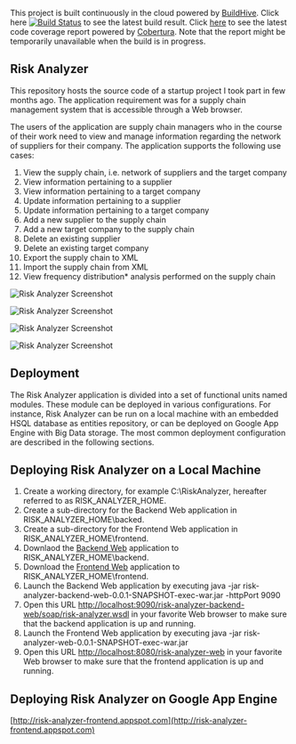 This project is built continuously in the cloud powered by [BuildHive](https://buildhive.cloudbees.com).
Click here [![Build Status](https://buildhive.cloudbees.com/job/danielpacak/job/risk-analyzer/badge/icon)](https://buildhive.cloudbees.com/job/danielpacak/job/risk-analyzer/) to see the latest build result.
Click [here](https://buildhive.cloudbees.com/job/danielpacak/job/risk-analyzer/com.scirisk$risk-analyzer-web/ws/target/site/cobertura/index.html) to see the latest code coverage report powered by [Cobertura](http://cobertura.sourceforge.net).
Note that the report might be temporarily unavailable when the build is in progress.

## Risk Analyzer

This repository hosts the source code of a startup project I took part in few months ago.
The application requirement was for a supply chain management system that is accessible through a Web browser. 

The users of the application are supply chain managers who in the course of their work need to view and manage information regarding
the network of suppliers for their company. The application supports the following use cases:

1. View the supply chain, i.e. network of suppliers and the target company
2. View information pertaining to a supplier
3. View information pertaining to a target company
4. Update information pertaining to a supplier
5. Update information pertaining to a target company
6. Add a new supplier to the supply chain
7. Add a new target company to the supply chain
8. Delete an existing supplier
9. Delete an existing target company
10. Export the supply chain to XML
11. Import the supply chain from XML
12. View frequency distribution* analysis performed on the supply chain

![Risk Analyzer Screenshot](https://github.com/danielpacak/risk-analyzer/raw/master/README/risk-analyzer.png)

![Risk Analyzer Screenshot](https://github.com/danielpacak/risk-analyzer/raw/master/README/node-dialog.png)

![Risk Analyzer Screenshot](https://github.com/danielpacak/risk-analyzer/raw/master/README/edge-dialog.png)

![Risk Analyzer Screenshot](https://github.com/danielpacak/risk-analyzer/raw/master/README/simulation.png)

## Deployment
The Risk Analyzer application is divided into a set of functional units named modules. These module can be deployed in various configurations.
For instance, Risk Analyzer can be run on a local machine with an embedded HSQL database as entities repository, or can be deployed on Google App Engine
with Big Data storage. The most common deployment configuration are described in the following sections.
## Deploying Risk Analyzer on a Local Machine
1. Create a working directory, for example C:\RiskAnalyzer, hereafter referred to as RISK_ANALYZER_HOME.
2. Create a sub-directory for the Backend Web application in RISK_ANALYZER_HOME\backed.
3. Create a sub-directory for the Frontend Web application in RISK_ANALYZER_HOME\frontend.
4. Downlaod the [Backend Web](https://buildhive.cloudbees.com/job/danielpacak/job/risk-analyzer/lastStableBuild/com.scirisk$risk-analyzer-backend-web/artifact/com.scirisk/risk-analyzer-backend-web/0.0.1-SNAPSHOT/risk-analyzer-backend-web-0.0.1-SNAPSHOT-exec-war.jar) application to RISK_ANALYZER_HOME\backend.
5. Download the [Frontend Web](https://buildhive.cloudbees.com/job/danielpacak/job/risk-analyzer/lastStableBuild/com.scirisk$risk-analyzer-web/artifact/com.scirisk/risk-analyzer-web/0.0.1-SNAPSHOT/risk-analyzer-web-0.0.1-SNAPSHOT-exec-war.jar) application to RISK_ANALYZER_HOME\frontend.
6. Launch the Backend Web application by executing java -jar risk-analyzer-backend-web-0.0.1-SNAPSHOT-exec-war.jar -httpPort 9090
7. Open this URL [http://localhost:9090/risk-analyzer-backend-web/soap/risk-analyzer.wsdl](http://localhost:9090/risk-analyzer-backend-web/soap/risk-analyzer.wsdl) in your favorite Web browser to make sure that the backend application is up and running.
8. Launch the Frontend Web application by executing java -jar risk-analyzer-web-0.0.1-SNAPSHOT-exec-war.jar
9. Open this URL [http://localhost:8080/risk-analyzer-web](http://localhost:8080/risk-analyzer-web) in your favorite Web browser to make sure that the frontend application is up and running.
## Deploying Risk Analyzer on Google App Engine
[http://risk-analyzer-frontend.appspot.com](http://risk-analyzer-frontend.appspot.com)